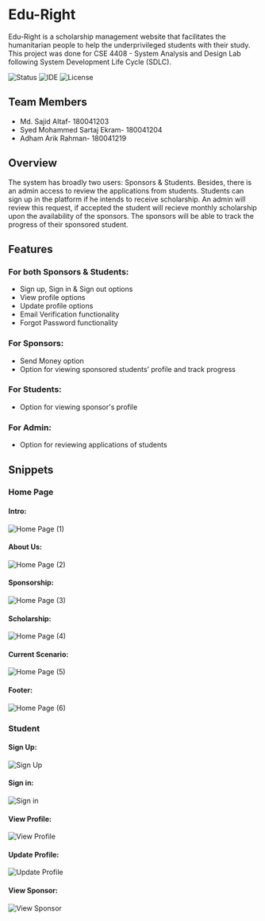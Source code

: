 # Edu-Right

Edu-Right is a scholarship management website that facilitates the humanitarian people to help the underprivileged students with their study. This project was done for CSE 4408 - System Analysis and Design Lab following System Development Life Cycle (SDLC).

![Status](https://img.shields.io/badge/Status-Complete-brightgreen)
![IDE](https://img.shields.io/badge/Code%20Editor-Sublime%20Text-blue)
![License](https://img.shields.io/badge/license-MIT-orange.svg)


## Team Members
* Md. Sajid Altaf- 180041203
* Syed Mohammed Sartaj Ekram- 180041204
* Adham Arik Rahman- 180041219

## Overview
The system has broadly two users: Sponsors & Students. Besides, there is an admin access to review the applications from students. Students can sign up in the platform if he intends to receive scholarship. An admin will review this request, if accepted the student will recieve monthly scholarship upon the availability of the sponsors. The sponsors will be able to track the progress of their sponsored student.  

## Features
### For both Sponsors & Students:
* Sign up, Sign in & Sign out options
* View profile options 
* Update profile options
* Email Verification functionality 
* Forgot Password functionality 

### For Sponsors:
* Send Money option
* Option for viewing sponsored students’ profile and track progress

### For Students:
* Option for viewing sponsor's profile

### For Admin:
* Option for reviewing applications of students


## Snippets
### Home Page
#### Intro:
![Home Page (1)](https://user-images.githubusercontent.com/57594776/109493440-b38e0e00-7ab6-11eb-870c-e7443bb5beb2.jpg)
#### About Us:
![Home Page (2)](https://user-images.githubusercontent.com/57594776/109493659-049e0200-7ab7-11eb-8b02-8a136f59a080.jpg)
#### Sponsorship:
![Home Page (3)](https://user-images.githubusercontent.com/57594776/109493722-1a132c00-7ab7-11eb-9b33-dd20e66c2127.jpg)
#### Scholarship:
![Home Page (4)](https://user-images.githubusercontent.com/57594776/109493704-15e70e80-7ab7-11eb-97fa-af50acd825aa.jpg)
#### Current Scenario:
![Home Page (5)](https://user-images.githubusercontent.com/57594776/109493715-18e1ff00-7ab7-11eb-8b02-58d7eb096d15.jpg)
#### Footer:
![Home Page (6)](https://user-images.githubusercontent.com/57594776/109493719-197a9580-7ab7-11eb-8084-cda9a440b308.jpg)

### Student
#### Sign Up:
![Sign Up](https://user-images.githubusercontent.com/57594776/109494226-cead4d80-7ab7-11eb-9edf-000979063d4e.jpg)
#### Sign in:
![Sign in](https://user-images.githubusercontent.com/57594776/109494263-d967e280-7ab7-11eb-86e3-28c20f13d2a1.jpg)
#### View Profile:
![View Profile](https://user-images.githubusercontent.com/57594776/109494250-d53bc500-7ab7-11eb-8f0c-f92161e0bcf3.jpg)
#### Update Profile:
![Update Profile](https://user-images.githubusercontent.com/57594776/109494238-d2d96b00-7ab7-11eb-9327-3479a21421b9.jpg)
#### View Sponsor:
![View Sponsor](https://user-images.githubusercontent.com/57594776/109494259-d7058880-7ab7-11eb-9ac4-cbbf6903b6b5.jpg)


